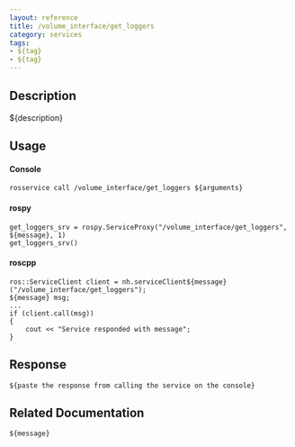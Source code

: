 ```yaml
---
layout: reference
title: /volume_interface/get_loggers
category: services
tags: 
- ${tag} 
- ${tag}
---
```


## Description
${description}

## Usage
#### Console
```
rosservice call /volume_interface/get_loggers ${arguments}
```

#### rospy
```
get_loggers_srv = rospy.ServiceProxy("/volume_interface/get_loggers", ${message}, 1)
get_loggers_srv()
```

#### roscpp
```
ros::ServiceClient client = nh.serviceClient${message}("/volume_interface/get_loggers");
${message} msg;
...
if (client.call(msg))
{
    cout << "Service responded with message";
}
```

## Response
```
${paste the response from calling the service on the console}
```

## Related Documentation
``${message}``  